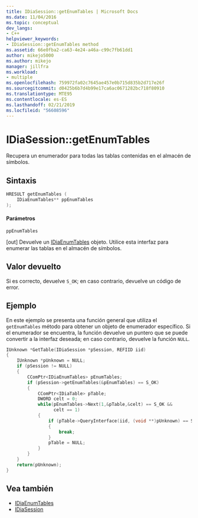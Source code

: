```yaml
---
title: IDiaSession::getEnumTables | Microsoft Docs
ms.date: 11/04/2016
ms.topic: conceptual
dev_langs:
- C++
helpviewer_keywords:
- IDiaSession::getEnumTables method
ms.assetid: 66e0fba2-ca63-4e24-a46a-c99c7fb61dd1
author: mikejo5000
ms.author: mikejo
manager: jillfra
ms.workload:
- multiple
ms.openlocfilehash: 759972fa02c7645ae457e0b715d835b2d717e26f
ms.sourcegitcommit: d0425b6b7d4b99e17ca6ac0671282bc718f80910
ms.translationtype: MTE95
ms.contentlocale: es-ES
ms.lasthandoff: 02/21/2019
ms.locfileid: "56608596"
---
```

# <a name="idiasessiongetenumtables"></a>IDiaSession::getEnumTables
Recupera un enumerador para todas las tablas contenidas en el almacén de símbolos.

## <a name="syntax"></a>Sintaxis

```C++
HRESULT getEnumTables (
    IDiaEnumTables** ppEnumTables
);
```

#### <a name="parameters"></a>Parámetros
`ppEnumTables`

[out] Devuelve un [IDiaEnumTables](../../debugger/debug-interface-access/idiaenumtables.md) objeto. Utilice esta interfaz para enumerar las tablas en el almacén de símbolos.

## <a name="return-value"></a>Valor devuelto
Si es correcto, devuelve `S_OK`; en caso contrario, devuelve un código de error.

## <a name="example"></a>Ejemplo
En este ejemplo se presenta una función general que utiliza el `getEnumTables` método para obtener un objeto de enumerador específico. Si el enumerador se encuentra, la función devuelve un puntero que se puede convertir a la interfaz deseada; en caso contrario, devuelve la función `NULL`.

```C++
IUnknown *GetTable(IDiaSession *pSession, REFIID iid)
{
    IUnknown *pUnknown = NULL;
    if (pSession != NULL)
    {
        CComPtr<IDiaEnumTables> pEnumTables;
        if (pSession->getEnumTables(&pEnumTables) == S_OK)
        {
            CComPtr<IDiaTable> pTable;
            DWORD celt = 0;
            while(pEnumTables->Next(1,&pTable,&celt) == S_OK &&
                  celt == 1)
            {
                if (pTable->QueryInterface(iid, (void **)pUnknown) == S_OK)
                {
                    break;
                }
                pTable = NULL;
            }
        }
    }
    return(pUnknown);
}
```

## <a name="see-also"></a>Vea también
- [IDiaEnumTables](../../debugger/debug-interface-access/idiaenumtables.md)
- [IDiaSession](../../debugger/debug-interface-access/idiasession.md)

